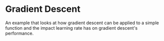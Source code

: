 # Gradient Descent

An example that looks at how gradient descent can be applied to a simple function and the impact learning rate has on gradient descent's performance.
